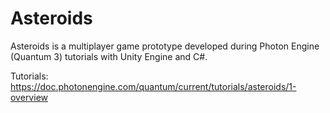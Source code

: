 # Asteroids

Asteroids is a multiplayer game prototype developed during Photon Engine (Quantum 3) tutorials with Unity Engine and C#.

Tutorials: https://doc.photonengine.com/quantum/current/tutorials/asteroids/1-overview
